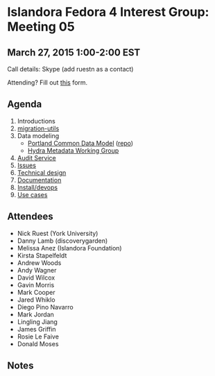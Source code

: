 # Islandora Fedora 4 Interest Group: Meeting 05

## March 27, 2015 1:00-2:00 EST

Call details: Skype (add ruestn as a contact)

Attending? Fill out [this](https://docs.google.com/forms/d/1CMMt2LkrEz9Sx0NLONvg0R_JRjeSQjruVnS_Uv26gjg/viewform) form.

## Agenda

1. Introductions
2. [migration-utils](https://github.com/fcrepo4-labs/migration-utils)
3. Data modeling
    * [Portland Common Data Model](https://wiki.duraspace.org/display/FF/Portland+Common+Data+Model) ([repo](https://github.com/duraspace/pcdm))
    * [Hydra Metadata Working Group](https://wiki.duraspace.org/display/hydra/Hydra+Metadata+Working+Group)
4. [Audit Service](https://wiki.duraspace.org/display/FF/2015-02-20+-+Audit+Service+Planning+Meeting)
5. [Issues](https://github.com/islandora-labs/islandora/issues)
6. [Technical design](http://islandora-labs.github.io/islandora/technical-documentation/technical_design/)
7. [Documentation](http://islandora-labs.github.io/islandora/)
8. [Install/devops](https://github.com/Islandora-Labs/islandora/tree/7.x-2.x/install)
9. [Use cases](https://github.com/Islandora/Islandora-Fedora4-Interest-Group/labels/use%20case)
  
## Attendees

* Nick Ruest (York University)
* Danny Lamb (discoverygarden)
* Melissa Anez (Islandora Foundation)
* Kirsta Stapelfeldt
* Andrew Woods
* Andy Wagner
* David Wilcox
* Gavin Morris
* Mark Cooper
* Jared Whiklo
* Diego Pino Navarro
* Mark Jordan
* Lingling Jiang
* James Griffin
* Rosie Le Faive
* Donald Moses

## Notes
